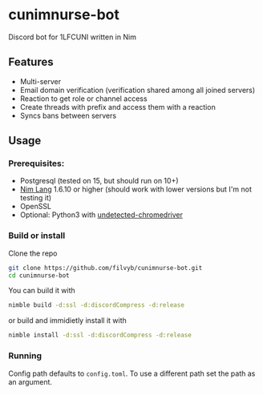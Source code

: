 # cunimnurse-bot
Discord bot for 1LFCUNI written in Nim

## Features
- Multi-server
- Email domain verification (verification shared among all joined servers)
- Reaction to get role or channel access
- Create threads with prefix and access them with a reaction
- Syncs bans between servers

## Usage
### Prerequisites:
* Postgresql (tested on 15, but should run on 10+)
* [Nim Lang](https://nim-lang.org/install.html) 1.6.10 or higher (should work with lower versions but I'm not testing it)
* OpenSSL
* Optional: Python3 with [undetected-chromedriver](https://github.com/ultrafunkamsterdam/undetected-chromedriver)

### Build or install
Clone the repo
```bash
git clone https://github.com/filvyb/cunimnurse-bot.git
cd cunimnurse-bot
```
You can build it with
```bash
nimble build -d:ssl -d:discordCompress -d:release
```
or build and immidietly install it with
```bash
nimble install -d:ssl -d:discordCompress -d:release
```

### Running
Config path defaults to `config.toml`. To use a different path set the path as an argument.
